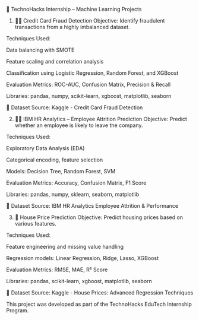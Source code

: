 🚀 TechnoHacks Internship – Machine Learning Projects

1. 🕵️‍♀️ Credit Card Fraud Detection
Objective: Identify fraudulent transactions from a highly imbalanced dataset.

Techniques Used:

Data balancing with SMOTE

Feature scaling and correlation analysis

Classification using Logistic Regression, Random Forest, and XGBoost

Evaluation Metrics: ROC-AUC, Confusion Matrix, Precision & Recall

Libraries: pandas, numpy, scikit-learn, xgboost, matplotlib, seaborn

📎 Dataset Source: Kaggle - Credit Card Fraud Detection

2. 👩‍💼 IBM HR Analytics – Employee Attrition Prediction
Objective: Predict whether an employee is likely to leave the company.

Techniques Used:

Exploratory Data Analysis (EDA)

Categorical encoding, feature selection

Models: Decision Tree, Random Forest, SVM

Evaluation Metrics: Accuracy, Confusion Matrix, F1 Score

Libraries: pandas, numpy, sklearn, seaborn, matplotlib

📎 Dataset Source: IBM HR Analytics Employee Attrition & Performance

3. 🏡 House Price Prediction
Objective: Predict housing prices based on various features.

Techniques Used:

Feature engineering and missing value handling

Regression models: Linear Regression, Ridge, Lasso, XGBoost

Evaluation Metrics: RMSE, MAE, R² Score

Libraries: pandas, scikit-learn, xgboost, matplotlib, seaborn

📎 Dataset Source: Kaggle - House Prices: Advanced Regression Techniques



This project was developed as part of the TechnoHacks EduTech Internship Program.
